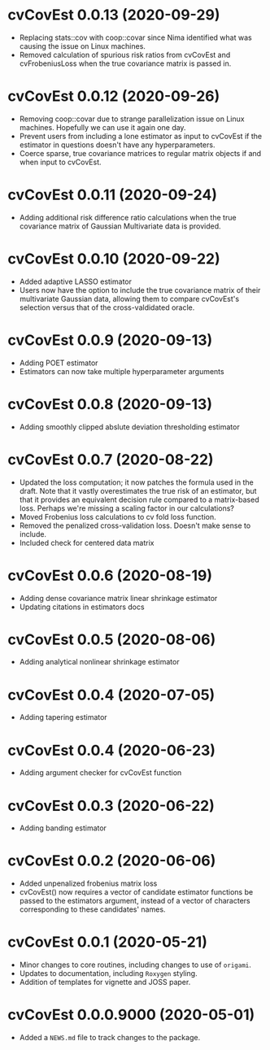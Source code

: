 # cvCovEst 0.0.13 (2020-09-29)

* Replacing stats::cov with coop::covar since Nima identified what was causing the issue on Linux machines.
* Removed calculation of spurious risk ratios from cvCovEst and cvFrobeniusLoss when the true covariance matrix is passed in.

# cvCovEst 0.0.12 (2020-09-26)

* Removing coop::covar due to strange parallelization issue on Linux machines. Hopefully we can use it again one day.
* Prevent users from including a lone estimator as input to cvCovEst if the estimator in questions doesn't have any hyperparameters.
* Coerce sparse, true covariance matrices to regular matrix objects if and when input to cvCovEst. 

# cvCovEst 0.0.11 (2020-09-24)

* Adding additional risk difference ratio calculations when the true covariance matrix of Gaussian Multivariate data is provided.

# cvCovEst 0.0.10 (2020-09-22)

* Added adaptive LASSO estimator
* Users now have the option to include the true covariance matrix of their multivariate Gaussian data, allowing them to compare cvCovEst's selection versus that of the cross-valdidated oracle.

# cvCovEst 0.0.9 (2020-09-13)

* Adding POET estimator
* Estimators can now take multiple hyperparameter arguments

# cvCovEst 0.0.8 (2020-09-13)

* Adding smoothly clipped abslute deviation thresholding estimator

# cvCovEst 0.0.7 (2020-08-22)

* Updated the loss computation; it now patches the formula used in the draft. Note that it vastly overestimates the true risk of an estimator, but that it provides an equivalent decision rule compared to a matrix-based loss. Perhaps we're missing a scaling factor in our calculations?
* Moved Frobenius loss calculations to cv fold loss function. 
* Removed the penalized cross-validation loss. Doesn't make sense to include.
* Included check for centered data matrix

# cvCovEst 0.0.6 (2020-08-19)

* Adding dense covariance matrix linear shrinkage estimator
* Updating citations in estimators docs

# cvCovEst 0.0.5 (2020-08-06)

* Adding analytical nonlinear shrinkage estimator 

# cvCovEst 0.0.4 (2020-07-05)

* Adding tapering estimator

# cvCovEst 0.0.4 (2020-06-23)

* Adding argument checker for cvCovEst function

# cvCovEst 0.0.3 (2020-06-22)

* Adding banding estimator

# cvCovEst 0.0.2 (2020-06-06)

* Added unpenalized frobenius matrix loss
* cvCovEst() now requires a vector of candidate estimator functions be passed to
the estimators argument, instead of a vector of characters corresponding to
these candidates' names.

# cvCovEst 0.0.1 (2020-05-21)

* Minor changes to core routines, including changes to use of `origami`.
* Updates to documentation, including `Roxygen` styling.
* Addition of templates for vignette and JOSS paper.

# cvCovEst 0.0.0.9000 (2020-05-01)

* Added a `NEWS.md` file to track changes to the package.
